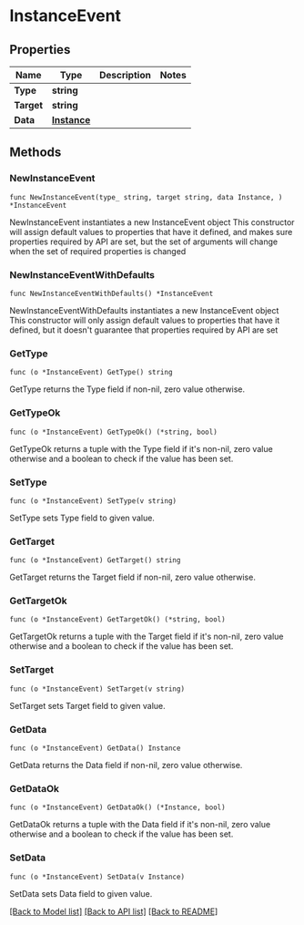 # InstanceEvent

## Properties

Name | Type | Description | Notes
------------ | ------------- | ------------- | -------------
**Type** | **string** |  | 
**Target** | **string** |  | 
**Data** | [**Instance**](Instance.md) |  | 

## Methods

### NewInstanceEvent

`func NewInstanceEvent(type_ string, target string, data Instance, ) *InstanceEvent`

NewInstanceEvent instantiates a new InstanceEvent object
This constructor will assign default values to properties that have it defined,
and makes sure properties required by API are set, but the set of arguments
will change when the set of required properties is changed

### NewInstanceEventWithDefaults

`func NewInstanceEventWithDefaults() *InstanceEvent`

NewInstanceEventWithDefaults instantiates a new InstanceEvent object
This constructor will only assign default values to properties that have it defined,
but it doesn't guarantee that properties required by API are set

### GetType

`func (o *InstanceEvent) GetType() string`

GetType returns the Type field if non-nil, zero value otherwise.

### GetTypeOk

`func (o *InstanceEvent) GetTypeOk() (*string, bool)`

GetTypeOk returns a tuple with the Type field if it's non-nil, zero value otherwise
and a boolean to check if the value has been set.

### SetType

`func (o *InstanceEvent) SetType(v string)`

SetType sets Type field to given value.


### GetTarget

`func (o *InstanceEvent) GetTarget() string`

GetTarget returns the Target field if non-nil, zero value otherwise.

### GetTargetOk

`func (o *InstanceEvent) GetTargetOk() (*string, bool)`

GetTargetOk returns a tuple with the Target field if it's non-nil, zero value otherwise
and a boolean to check if the value has been set.

### SetTarget

`func (o *InstanceEvent) SetTarget(v string)`

SetTarget sets Target field to given value.


### GetData

`func (o *InstanceEvent) GetData() Instance`

GetData returns the Data field if non-nil, zero value otherwise.

### GetDataOk

`func (o *InstanceEvent) GetDataOk() (*Instance, bool)`

GetDataOk returns a tuple with the Data field if it's non-nil, zero value otherwise
and a boolean to check if the value has been set.

### SetData

`func (o *InstanceEvent) SetData(v Instance)`

SetData sets Data field to given value.



[[Back to Model list]](../README.md#documentation-for-models) [[Back to API list]](../README.md#documentation-for-api-endpoints) [[Back to README]](../README.md)


